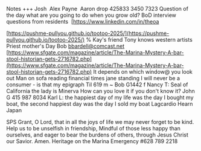 Notes
+++
Josh 
Alex Payne 
Aaron drop
425833 3450 7323
Question of the day what are you going to do when you grow old?
BoD interview questions from residents&nbsp;
[https://www.linkedin.com/in/theoa

[https://pushme-pullyou.github.io/tootoo-2025/](https://pushme-pullyou.github.io/tootoo-2025/)
%
Kay's friend Tony knows western artists
Priest mother's Day
Bob [bbardell@comcast.net](mailto:bbardell@comcast.net)
[https://www.sfgate.com/magazine/article/The-Marina-Mystery-A-bar-stool-historian-gets-2716782.php](https://www.sfgate.com/magazine/article/The-Marina-Mystery-A-bar-stool-historian-gets-2716782.php)
It depends on which window@ you look out
Man on sofa reading financial times jane standing
I will never be a consumer - is that my epigraph
Til 619 m ~ Bob G1442 f
Nancy T: Seal of California the lady is Minerva
How can you love it if you don't know it?
John G 415 987 8034
Karl L: the happiest day of my life was the day I bought my boat, the second happiest day was the day I sold my boat
Lagcardio Hearn Japan

SPS
Grant, O Lord, that in all the joys of life
we may never forget to be kind.
Help us to be unselfish in friendship,
Mindful of those less happy than ourselves,
and eager to bear the burdens of others,
through Jesus Christ our Savior. Amen.
Heritage on the Marina
Emergency #628 789 2218
